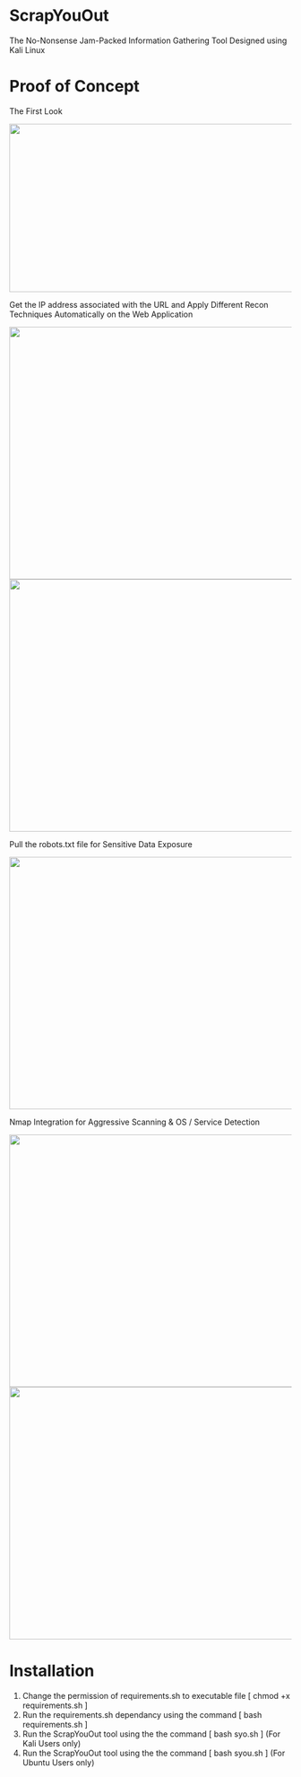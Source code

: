 # ScrapYouOut
The No-Nonsense Jam-Packed Information Gathering Tool Designed using Kali Linux

<h1>Proof of Concept</h1>
<p>The First Look</p>
<img src="https://user-images.githubusercontent.com/58417506/198714377-a562a49b-c803-404e-ba11-9527feacefd8.png" width="800px" height="300px">
<br>
<p>Get the IP address associated with the URL and Apply Different Recon Techniques Automatically on the Web Application</p>
<img src="https://user-images.githubusercontent.com/58417506/198716931-726cc7a3-8aa0-410a-8261-644d7042a6ce.png" width="800px" height="450px">
<img src="https://user-images.githubusercontent.com/58417506/198717164-17d21162-c755-4b21-83c8-639efdcc41eb.png" width="800px" height="450px">
<br>
<p>Pull the robots.txt file for Sensitive Data Exposure</p>
<img src="https://user-images.githubusercontent.com/58417506/198717742-34d32329-274b-48f4-bca3-0ba7682b3c80.png" width="800px" height="450px">
<br>
<p>Nmap Integration for Aggressive Scanning & OS / Service Detection</p>
<img src="https://user-images.githubusercontent.com/58417506/198718021-8d7a22af-9a9d-4367-bf83-77fb7d3864ed.png" width="800px" height="450px">
<img src="https://user-images.githubusercontent.com/58417506/198718154-dc159bf9-1e2d-4b2a-9727-d684249bcc76.png" width="800px" height="450px">

<h1>Installation</h1>
<ol type=1>
<li>Change the permission of requirements.sh to executable file [ chmod +x requirements.sh ]</li>
<li>Run the requirements.sh dependancy using the command [ bash requirements.sh ]</li>
<li>Run the ScrapYouOut tool using the the command [ bash syo.sh ] (For Kali Users only)</li>
<li>Run the ScrapYouOut tool using the the command [ bash syou.sh ] (For Ubuntu Users only)</li>
</ul>
